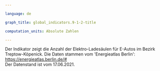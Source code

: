 ```yaml
---

language: de   

graph_title: global_indicators.9-1-2-title

computation_units: Absolute Zahlen

---
```


Der Indikator zeigt die Anzahl der Elektro-Ladesäulen für E-Autos im Bezirk Treptow-Köpenick. Die Daten stammen vom 'Energieatlas Berlin': <a href="https://energieatlas.berlin.de/#">https://energieatlas.berlin.de/#</a> <br> 
Der Datenstand ist vom 17.06.2021.

